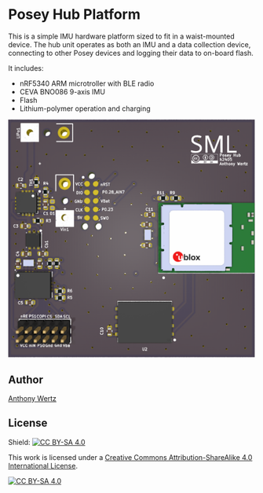 # Posey Hub Platform

This is a simple IMU hardware platform sized to fit in a waist-mounted device. The hub unit operates as both an IMU and a data collection device, connecting to other Posey devices and logging their data to on-board flash.

It includes:

- nRF5340 ARM microtroller with BLE radio
- CEVA BNO086 9-axis IMU
- Flash
- Lithium-polymer operation and charging

![CAD rendering](posey-h2405.png)

## Author

[Anthony Wertz](https://me.anthonywertz.com)

## License

Shield: [![CC BY-SA 4.0][cc-by-sa-shield]][cc-by-sa]

This work is licensed under a
[Creative Commons Attribution-ShareAlike 4.0 International License][cc-by-sa].

[![CC BY-SA 4.0][cc-by-sa-image]][cc-by-sa]

[cc-by-sa]: http://creativecommons.org/licenses/by-sa/4.0/
[cc-by-sa-image]: https://licensebuttons.net/l/by-sa/4.0/88x31.png
[cc-by-sa-shield]: https://img.shields.io/badge/License-CC%20BY--SA%204.0-lightgrey.svg
